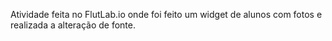 Atividade feita no FlutLab.io onde foi feito um widget de alunos com fotos e realizada a alteração de fonte.
